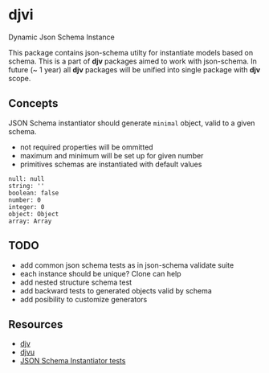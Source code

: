 # djvi

Dynamic Json Schema Instance

This package contains json-schema utilty for instantiate models based on schema.
This is a part of **djv** packages aimed to work with json-schema. In future (~ 1 year) all **djv** packages will be unified into single package with **djv** scope.

## Concepts

JSON Schema instantiator should generate `minimal` object, valid to a given schema.

- not required properties will be ommitted
- maximum and minimum will be set up for given number
- primitives schemas are instantiated with default values
```
null: null
string: ''
boolean: false
number: 0
integer: 0
object: Object
array: Array
```

## TODO

- add common json schema tests as in json-schema validate suite
- each instance should be unique? Clone can help
- add nested structure schema test
- add backward tests to generated objects valid by schema
- add posibility to customize generators

## Resources

- [djv](https://github.com/korzio/djv)
- [djvu](https://github.com/korzio/djvu)
- [JSON Schema Instantiator tests](https://github.com/tomarad/JSON-Schema-Instantiator/blob/master/tests/tests.js)

